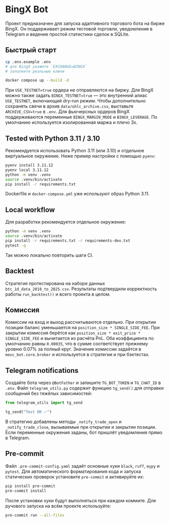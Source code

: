 # BingX Bot

Проект предназначен для запуска адаптивного торгового бота на бирже BingX. Он
поддерживает режим тестовой торговли, уведомления в Telegram и ведение простой
статистики сделок в SQLite.

## Быстрый старт

```bash
cp .env.example .env
# для BingX укажите `EXCHANGE=BINGX`
# заполните реальные ключи

docker compose up --build -d
```

При `USE_TESTNET=true` ордера не отправляются на биржу. Для BingX можно также
задать `BINGX_TESTNET=true` — это внутренний алиас `USE_TESTNET`, включающий
dry-run режим. Чтобы дополнительно сохранять свечи в архив `data/ohlc_archive.csv`,
выставьте `ARCHIVE_CSV=true` в `.env`.
Для фьючерсных ордеров BingX поддерживаются переменные `BINGX_MARGIN_MODE` и
`BINGX_LEVERAGE`. По умолчанию используется изолированная маржа и плечо 3x.

## Tested with Python 3.11 / 3.10

Рекомендуется использовать Python 3.11 (или 3.10) и отдельное виртуальное окружение.
Ниже пример настройки с помощью `pyenv`:

```bash
pyenv install 3.11.12
pyenv local 3.11.12
python -m venv .venv
source .venv/bin/activate
pip install -r requirements.txt
```

Dockerfile и `docker-compose.yml` уже используют образ Python 3.11.

## Local workflow

Для разработки рекомендуется отдельное окружение:

```bash
python -m venv .venv
source .venv/bin/activate
pip install -r requirements.txt -r requirements-dev.txt
pytest -q
```

Так можно локально повторить шаги CI.

## Backtest

Стратегия протестирована на наборе данных `btc_1d_data_2018_to_2025.csv`. Результаты
подтвердили корректность работы `run_backtest()` и всего проекта в целом.

## Комиссия

Комиссии на вход и выход рассчитываются отдельно.
При открытии позиции баланс уменьшается на `position_size * SINGLE_SIDE_FEE`.
При закрытии комиссия берётся как `position_size * exit_price * SINGLE_SIDE_FEE` и
вычитается из расчёта PnL. Оба коэффициента по умолчанию равны `0.00035`,
что в сумме соответствует прежнему уровню 0.07% за полный круг.
Значение комиссии задаётся в `mexc_bot.core.broker` и используется в стратегии и при бэктестах.

## Telegram notifications

Создайте бота через `@BotFather` и запишите `TG_BOT_TOKEN` и `TG_CHAT_ID` в `.env`. Файл `telegram_utils.py` содержит функцию `tg_send()` для отправки сообщений без тяжёлых зависимостей:

```python
from telegram_utils import tg_send

tg_send("Test OK ✅")
```

В стратегию добавлены методы `_notify_trade_open` и `_notify_trade_close`, вызываемые при открытии и закрытии позиции. Если переменные окружения заданы, бот пришлёт уведомления прямо в Telegram.

## Pre-commit

Файл `.pre-commit-config.yaml` задаёт основные хуки `black`, `ruff`, `mypy` и `pytest`.
Для автоматического форматирования кода и запуска статических проверок
установите `pre-commit` и активируйте их:

```bash
pip install pre-commit
pre-commit install
```

После установки хуки будут выполняться при каждом коммите.
Для ручового запуска на всём проекте используйте:

```bash
pre-commit run --all-files
```
